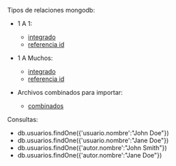 Tipos de relaciones mongodb:

- 1 A 1:

  - [integrado](1_a_1/integrado.json)
  - [referencia id](1_a_1/id_ref.json)

- 1 A Muchos:

  - [integrado](1_a_muchos/integrado.json)
  - [referencia id](1_a_muchos/id_ref.json)

- Archivos combinados para importar:
  - [combinados](archivos_combinados/combinados.json)

Consultas:

- db.usuarios.findOne({'usuario.nombre':"John Doe"})
- db.usuarios.findOne({'usuario.nombre':"Jane Doe"})
- db.usuarios.findOne({'autor.nombre':"John Smith"})
- db.usuarios.findOne({'autor.nombre':"Jane Doe"})
